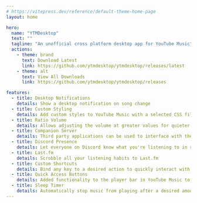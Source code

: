 ```yaml
---
# https://vitepress.dev/reference/default-theme-home-page
layout: home

hero:
  name: "YTMDesktop"
  text: ""
  tagline: "An unofficial cross platform desktop app for YouTube Music"
  actions:
    - theme: brand
      text: Download Latest
      link: https://github.com/ytmdesktop/ytmdesktop/releases/latest
    - theme: alt
      text: View All Downloads
      link: https://github.com/ytmdesktop/ytmdesktop/releases

features:
  - title: Desktop Notifications
    details: Show a desktop notification on song change
  - title: Custom Styling
    details: Add custom styles to YouTube Music with a selected CSS file
  - title: Ratio Volume
    details: Allows adjusting the volume at greater values for quieter listening
  - title: Companion Server
    details: Third party applications can be used to interface with the app allowing for extended functionality
  - title: Discord Presence
    details: Let everyone on Discord know what you're listening to in real time
  - title: Last.fm
    details: Scrobble all your listening habits to Last.fm
  - title: Custom Shortcuts
    details: Bind any key to a desired action to quickly interact with YouTube Music from anywhere
  - title: Quick Access Buttons
    details: Added functionality to the player bar in YouTube Music to quickly save to library or playlist
  - title: Sleep Timer
    details: Automatically stop music from playing after a desired amount of time
---
```


